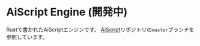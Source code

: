 # AiScript Engine **(開発中)**

Rustで書かれたAiScriptエンジンです。
[AiScript](https://github.com/aiscript-dev/aiscript)リポジトリの`master`ブランチを参照しています。
